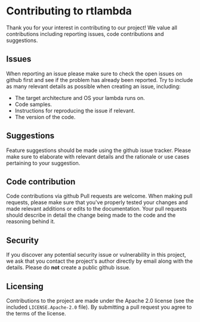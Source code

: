 # Contributing to rtlambda

Thank you for your interest in contributing to our project! We value all contributions including reporting issues, code contributions and suggestions.

## Issues

When reporting an issue please make sure to check the open issues on github first and see if the problem has already been reported.
Try to include as many relevant details as possible when creating an issue, including:
* The target architecture and OS your lambda runs on.
* Code samples.
* Instructions for reproducing the issue if relevant.
* The version of the code.

## Suggestions
Feature suggestions should be made using the github issue tracker. Please make sure to elaborate with relevant details and the rationale or use cases pertaining to your suggestion.

## Code contribution
Code contributions via github Pull requests are welcome.
When making pull requests, please make sure that you've properly tested your changes and made relevant additions or edits to the documentation.
Your pull requests should describe in detail the change being made to the code and the reasoning behind it.


## Security

If you discover any potential security issue or vulnerability in this project, we ask that you contact the project's author directly by email along with the details.
Please do **not** create a public github issue.

## Licensing

Contributions to the project are made under the Apache 2.0 license (see the included `LICENSE.Apache-2.0` file).
By submitting a pull request you agree to the terms of the license.
